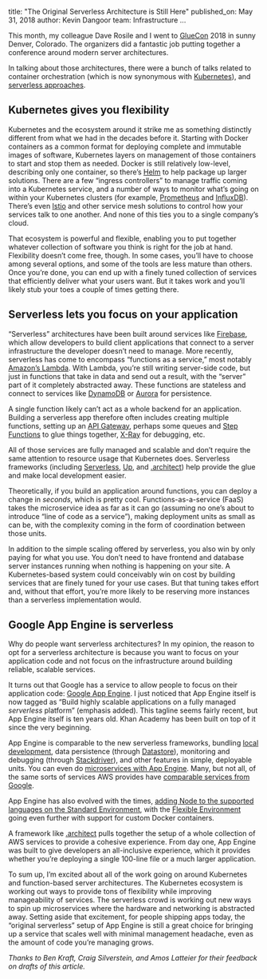 title: "The Original Serverless Architecture is Still Here"
published_on: May 31, 2018
author: Kevin Dangoor
team: Infrastructure
...

This month, my colleague Dave Rosile and I went to [GlueCon](http://gluecon.com) 2018 in sunny Denver, Colorado. The organizers did a fantastic job putting together a conference around modern server architectures.

In talking about those architectures, there were a bunch of talks related to container orchestration (which is now synonymous with [Kubernetes](https://kubernetes.io)), and [serverless approaches](https://martinfowler.com/articles/serverless.html).

## Kubernetes gives you flexibility

Kubernetes and the ecosystem around it strike me as something distinctly different from what we had in the decades before it. Starting with Docker containers as a common format for deploying complete and immutable images of software, Kubernetes layers on management of those containers to start and stop them as needed. Docker is still relatively low-level, describing only one container, so there’s [Helm](https://helm.sh) to help package up larger solutions. There are a few “ingress controllers” to manage traffic coming into a Kubernetes service, and a number of ways to monitor what’s going on within your Kubernetes clusters (for example, [Prometheus](https://prometheus.io) and [InfluxDB](https://www.influxdata.com/products/integrations/)). There’s even [Istio](https://istio.io) and other service mesh solutions to control how your services talk to one another. And none of this ties you to a single company’s cloud.

That ecosystem is powerful and flexible, enabling you to put together whatever collection of software you think is right for the job at hand. Flexibility doesn’t come free, though. In some cases, you’ll have to choose among several options, and some of the tools are less mature than others. Once you’re done, you can end up with a finely tuned collection of services that efficiently deliver what your users want. But it takes work and you’ll likely stub your toes a couple of times getting there.

## Serverless lets you focus on your application
“Serverless” architectures have been built around services like [Firebase](https://firebase.google.com), which allow developers to build client applications that connect to a server infrastructure the developer doesn’t need to manage. More recently, serverless has come to encompass “functions as a service,” most notably [Amazon’s Lambda](https://aws.amazon.com/lambda/). With Lambda, you’re still writing server-side code, but just in functions that take in data and send out a result, with the “server” part of it completely abstracted away. These functions are stateless and connect to services like [DynamoDB](https://aws.amazon.com/dynamodb/) or [Aurora](https://aws.amazon.com/rds/aurora/) for persistence.

A single function likely can’t act as a whole backend for an application. Building a serverless app therefore often includes creating multiple functions, setting up an [API Gateway](https://aws.amazon.com/api-gateway/), perhaps some queues and [Step Functions](https://aws.amazon.com/step-functions/) to glue things together, [X-Ray](https://aws.amazon.com/xray/) for debugging, etc.

All of those services are fully managed and scalable and don’t require the same attention to resource usage that Kubernetes does. Serverless frameworks (including [Serverless](https://serverless.com), [Up](https://github.com/apex/up), and [.architect](https://arc.codes)) help provide the glue and make local development easier.

Theoretically, if you build an application around functions, you can deploy a change in _seconds_, which is pretty cool. Functions-as-a-service (FaaS) takes the microservice idea as far as it can go (assuming no one’s about to introduce “line of code as a service”), making deployment units as small as can be, with the complexity coming in the form of coordination between those units.

In addition to the simple scaling offered by serverless, you also win by only paying for what you use. You don’t need to have frontend and database server instances running when nothing is happening on your site. A Kubernetes-based system could conceivably win on cost by building services that are finely tuned for your use cases. But that tuning takes effort and, without that effort, you’re more likely to be reserving more instances than a serverless implementation would.

## Google App Engine is serverless
Why do people want serverless architectures? In my opinion, the reason to opt for a serverless architecture is because you want to focus on your application code and not focus on the infrastructure around building reliable, scalable services.

It turns out that Google has a service to allow people to focus on their application code: [Google App Engine](https://cloud.google.com/appengine/). I just noticed that App Engine itself is now tagged as “Build highly scalable applications on a fully managed _serverless_ platform” (emphasis added). This tagline seems fairly recent, but App Engine itself is ten years old. Khan Academy has been built on top of it since the very beginning.

App Engine is comparable to the new serverless frameworks, bundling [local development](https://cloud.google.com/appengine/downloads), data persistence (through [Datastore](https://cloud.google.com/appengine/docs/standard/#datastore)), monitoring and debugging (through [Stackdriver](https://cloud.google.com/stackdriver/)), and other features in simple, deployable units. You can even do [microservices with App Engine](https://cloud.google.com/appengine/docs/standard/python/microservices-on-app-engine).  Many, but not all, of the same sorts of services AWS provides have [comparable services from Google](https://cloud.google.com/free/docs/map-aws-google-cloud-platform).

App Engine has also evolved with the times, [adding Node to the supported languages on the Standard Environment](https://www.infoq.com/news/2018/05/gae-node), with the [Flexible Environment](https://cloud.google.com/appengine/docs/flexible/) going even further with support for custom Docker containers.

A framework like [.architect](https://arc.codes) pulls together the setup of a whole collection of AWS services to provide a cohesive experience. From day one, App Engine was built to give developers an all-inclusive experience, which it provides whether you’re deploying a single 100-line file or a much larger application.

To sum up, I’m excited about all of the work going on around Kubernetes and function-based server architectures. The Kubernetes ecosystem is working out ways to provide tons of flexibility while improving manageability of services. The serverless crowd is working out new ways to spin up microservices where the hardware and networking is abstracted away. Setting aside that excitement, for people shipping apps today, the “original serverless” setup of App Engine is still a great choice for bringing up a service that scales well with minimal management headache, even as the amount of code you’re managing grows.

_Thanks to Ben Kraft, Craig Silverstein, and Amos Latteier for their feedback on drafts of this article._